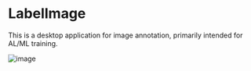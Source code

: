 # LabelImage

This is a desktop application for image annotation, primarily intended for AL/ML training.

![image](https://github.com/ducnguyen998/LabelImage/assets/103207070/2b5e1951-36d1-4f8a-a073-e3e21c6cdf00)
